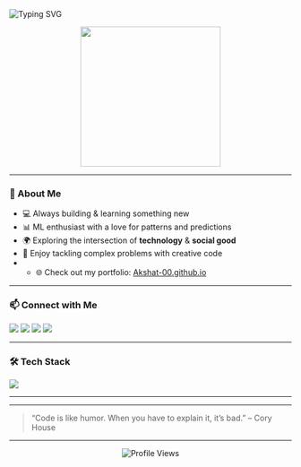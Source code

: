 <!-- Banner -->
<img src="https://readme-typing-svg.herokuapp.com?font=Fira+Code&size=26&pause=1000&center=true&vCenter=true&multiline=true&width=700&height=100&lines=Hey!+I'm+Akshat+Gaur+👋;Aspiring+Data+Scientist+%7C+Software+Developer" alt="Typing SVG" />

<p align="center">
  <img src="https://media.giphy.com/media/qgQUggAC3Pfv687qPC/giphy.gif" width="250" />
</p>

---

### 🧠 About Me

- 💻 Always building & learning something new
- 📊 ML enthusiast with a love for patterns and predictions
- 🌍 Exploring the intersection of **technology** & **social good**
- 🧩 Enjoy tackling complex problems with creative code
- - 🌐 Check out my portfolio: [Akshat-00.github.io](https://Akshat-00.github.io)

---

### 📫 Connect with Me

<p align="left">
  <a href="mailto:akshat99gaur@gmail.com"><img src="https://img.shields.io/badge/Email-akshat99gaur%40gmail.com-D14836?style=flat-square&logo=gmail&logoColor=white" /></a>
  <a href="https://www.linkedin.com/in/akshatgaur0610"><img src="https://img.shields.io/badge/LinkedIn-akshatgaur0610-blue?style=flat-square&logo=linkedin" /></a>
  <a href="https://instagram.com/akshat.a.k"><img src="https://img.shields.io/badge/Instagram-akshat.a.k-E4405F?style=flat-square&logo=instagram&logoColor=white" /></a>
  <a href="https://Akshat-00.github.io"><img src="https://img.shields.io/badge/Portfolio-Akshat--00.github.io-24292e?style=flat-square&logo=githubpages&logoColor=white" /></a>
</p>

---

### 🛠️ Tech Stack

<p align="left">
  <img src="https://skillicons.dev/icons?i=python,sql,aws,java,js,html,css,angular,bootstrap,spring,mysql,postgresql,git,github,vscode&theme=light" />
</p>

---


---

> “Code is like humor. When you have to explain it, it’s bad.” – Cory House

---

<p align="center">
  <img src="https://komarev.com/ghpvc/?username=akshatgaur0610&style=flat-square&color=blue" alt="Profile Views" />
</p>
